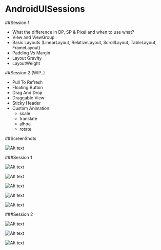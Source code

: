 # AndroidUISessions

##Session 1

- What the difference in DP, SP & Pixel and when to use what?
- View and ViewGroup
- Basic Layouts (LinearLayout, RelativeLayout, ScrollLayout, TableLayout, FrameLayout)
- Padding Vs Margin
- Layout Gravity
- LayoutWeight

##Session 2 (WIP..)

- Pull To Refresh
- Floating Button
- Drag And Drop
- Draggable View
- Sticky Header
- Custom Animation
  - scale
  - translate
  - alhpa
  - rotate

##ScreenShots

![Alt text](https://github.com/ajitsing/ScreenShots/blob/master/android_sessions/home_page.png)

###Session 1

![Alt text](https://github.com/ajitsing/ScreenShots/blob/master/android_sessions/session1.png)

![Alt text](https://github.com/ajitsing/ScreenShots/blob/master/android_sessions/basic_layouts.png)

![Alt text](https://github.com/ajitsing/ScreenShots/blob/master/android_sessions/android_gravity_and_layout_gravity.png)

![Alt text](https://github.com/ajitsing/ScreenShots/blob/master/android_sessions/layout_weight.png)

![Alt text](https://github.com/ajitsing/ScreenShots/blob/master/android_sessions/padding_tutorial.png)


###Session 2

![Alt text](https://github.com/ajitsing/ScreenShots/blob/master/android_sessions/session2.png)

![Alt text](https://github.com/ajitsing/ScreenShots/blob/master/android_sessions/pull_to_refresh.png)

![Alt text](https://github.com/ajitsing/ScreenShots/blob/master/android_sessions/sticky_header.png)
